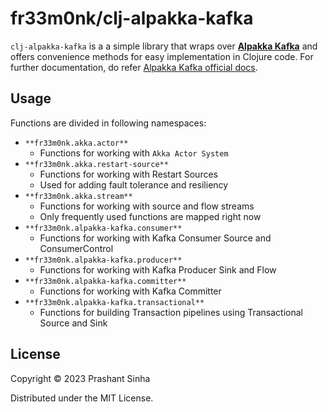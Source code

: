 # fr33m0nk/clj-alpakka-kafka

`clj-alpakka-kafka` is a a simple library that wraps over [**Alpakka Kafka**](https://github.com/akka/alpakka-kafka) and offers convenience methods for easy implementation in Clojure code. 
For further documentation, do refer [Alpakka Kafka official docs](https://doc.akka.io/docs/alpakka-kafka/current/home.html).

## Usage

Functions are divided in following namespaces:

- `**fr33m0nk.akka.actor**`
  - Functions for working with `Akka Actor System`
- `**fr33m0nk.akka.restart-source**`
  - Functions for working with Restart Sources
  - Used for adding fault tolerance and resiliency
- `**fr33m0nk.akka.stream**`
  - Functions for working with source and flow streams
  - Only frequently used functions are mapped right now
- `**fr33m0nk.alpakka-kafka.consumer**`
  - Functions for working with Kafka Consumer Source and ConsumerControl
- `**fr33m0nk.alpakka-kafka.producer**`
  - Functions for working with Kafka Producer Sink and Flow
- `**fr33m0nk.alpakka-kafka.committer**`
  - Functions for working with Kafka Committer
- `**fr33m0nk.alpakka-kafka.transactional**`
  - Functions for building Transaction pipelines using Transactional Source and Sink

    
## License

Copyright © 2023 Prashant Sinha

Distributed under the MIT License.
